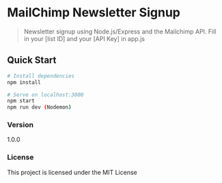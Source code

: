 # MailChimp Newsletter Signup

> Newsletter signup using Node.js/Express and the Mailchimp API. Fill in your [list ID] and your [API Key] in app.js

## Quick Start

```bash
# Install dependencies
npm install

# Serve on localhost:3000
npm start
npm run dev (Nodemon)
```
### Version

1.0.0

### License

This project is licensed under the MIT License
